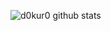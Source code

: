 ![d0kur0 github stats](https://github-readme-stats.vercel.app/api?username=anuraghazra&show_icons=true&theme=radical)

